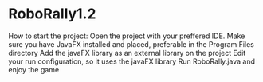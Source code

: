 # RoboRally1.2
How to start the project:
Open the project with your preffered IDE.
Make sure you have JavaFX installed and placed, preferable in the Program Files directory
Add the javaFX library as an external library on the project
Edit your run configuration, so it uses the javaFX library
Run RoboRally.java and enjoy the game
